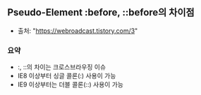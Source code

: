 ## Pseudo-Element :before, ::before의 차이점
- 출처: "https://webroadcast.tistory.com/3"

### 요약
- :, ::의 차이는 크로스브라우징 이슈
- IE8 이상부터 싱글 콜론(:) 사용이 가능
- IE9 이상부터는 더블 콜론(::) 사용이 가능